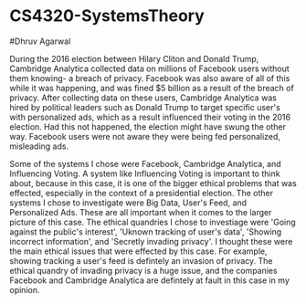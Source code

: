 # CS4320-SystemsTheory
#Dhruv Agarwal

  During the 2016 election between Hilary Cliton and Donald Trump, Cambridge Analytica collected data on millions of Facebook users without them knowing- a breach of privacy. Facebook was also aware of all of this while it was happening, and was fined $5 billion as a result of the breach of privacy. After collecting data on these users, Cambridge Analytica was hired by political leaders such as Donald Trump to target specific user's with personalized ads, which as a result influenced their voting in the 2016 election. Had this not happened, the election might have swung the other way. Facebook users were not aware they were being fed personalized, misleading ads.

  Some of the systems I chose were Facebook, Cambridge Analytica, and Influencing Voting. A system like Influencing Voting is important to think about, because in this case, it is one of the bigger ethical problems that was effected, especially in the context of a presidential election. The other systems I chose to investigate were Big Data, User's Feed, and Personalized Ads. These are all important when it comes to the larger picture of this case. The ethical quandries I chose to investiage were 'Going against the public's interest', 'Uknown tracking of user's data', 'Showing incorrect information', and 'Secretly invading privacy'. I thought these were the main ethical issues that were effected by this case. For example, showing tracking a user's feed is defintely an invasion of privacy. The ethical quandry of invading privacy is a huge issue, and the companies Facebook and Cambridge Analytica are defintely at fault in this case in my opinion.
